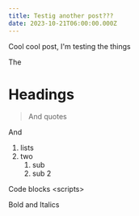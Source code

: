```yaml
---
title: Testig another post???
date: 2023-10-21T06:00:00.000Z
---
```


Cool cool post, I'm testing the things

The 

# Headings

> And quotes

And 

1. lists
2. two
   1. sub
   2. sub 2

Code blocks \<scripts>

Bold and Italics
